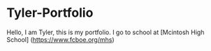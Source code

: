 # Tyler-Portfolio
Hello, I am Tyler, this is my portfolio.
I go to school at [Mcintosh High School] (https://www.fcboe.org/mhs)
